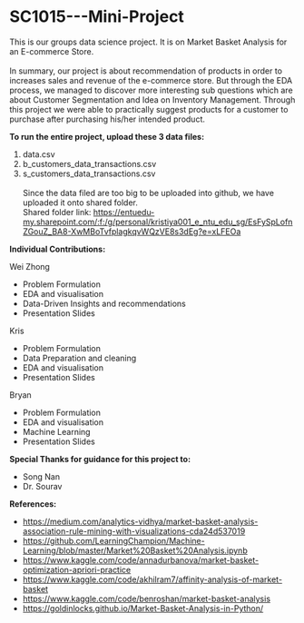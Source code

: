 # SC1015---Mini-Project

This is our groups data science project. It is on Market Basket Analysis for an E-commerce Store. <br /><br />
In summary, our project is about recommendation of products in order to increases sales and revenue of the e-commerce store. But through the EDA process, we managed to discover more interesting sub questions which are about Customer Segmentation and Idea on Inventory Management. Through this project we were able to practically suggest products for a customer to purchase after purchasing his/her intended product. 

**To run the entire project, upload these 3 data files:**<br />
1. data.csv 
2. b_customers_data_transactions.csv
3. s_customers_data_transactions.csv<br /><br />
Since the data filed are too big to be uploaded into github, we have uploaded it onto shared folder. <br />
Shared folder link: https://entuedu-my.sharepoint.com/:f:/g/personal/kristiya001_e_ntu_edu_sg/EsFySpLofnZGouZ_BA8-XwMBoTvfplagkqvWQzVE8s3dEg?e=xLFEOa


**Individual Contributions:** <br />

Wei Zhong 
- Problem Formulation 
- EDA and visualisation 
- Data-Driven Insights and recommendations
- Presentation Slides 

Kris 
- Problem Formulation
- Data Preparation and cleaning
- EDA and visualisation 
- Presentation Slides

Bryan
- Problem Formulation 
- EDA and visualisation
- Machine Learning 
- Presentation Slides 

**Special Thanks for guidance for this project to:** <br />
- Song Nan <br />
- Dr. Sourav 

**References:** <br />
- https://medium.com/analytics-vidhya/market-basket-analysis-association-rule-mining-with-visualizations-cda24d537019
- https://github.com/LearningChampion/Machine-Learning/blob/master/Market%20Basket%20Analysis.ipynb
- https://www.kaggle.com/code/annadurbanova/market-basket-optimization-apriori-practice
- https://www.kaggle.com/code/akhilram7/affinity-analysis-of-market-basket
- https://www.kaggle.com/code/benroshan/market-basket-analysis 
- https://goldinlocks.github.io/Market-Basket-Analysis-in-Python/
